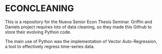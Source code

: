 # ECONCLEANING

This is a repository for the Nueva Senior Econ Thesis Seminar. Griffin and Daniels project requires lots of data cleaning,
so they made this Github to store their evolving Python code.

The main use of Python was the implementation of Vector Auto-Regression, a tool to effectively regress time-series data.
